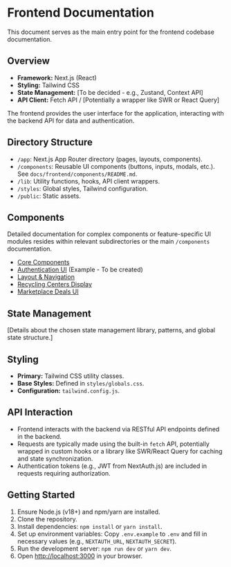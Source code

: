 # Frontend Documentation

This document serves as the main entry point for the frontend codebase documentation.

## Overview

*   **Framework:** Next.js (React)
*   **Styling:** Tailwind CSS
*   **State Management:** [To be decided - e.g., Zustand, Context API]
*   **API Client:** Fetch API / [Potentially a wrapper like SWR or React Query]

The frontend provides the user interface for the application, interacting with the backend API for data and authentication.

## Directory Structure

*   `/app`: Next.js App Router directory (pages, layouts, components).
*   `/components`: Reusable UI components (buttons, inputs, modals, etc.). See `docs/frontend/components/README.md`.
*   `/lib`: Utility functions, hooks, API client wrappers.
*   `/styles`: Global styles, Tailwind configuration.
*   `/public`: Static assets.

## Components

Detailed documentation for complex components or feature-specific UI modules resides within relevant subdirectories or the main `/components` documentation.

*   [Core Components](./components/README.md)
*   [Authentication UI](./auth/README.md) (Example - To be created)
*   [Layout & Navigation](./layout/README.md)
*   [Recycling Centers Display](./recycling-centers/README.md)
*   [Marketplace Deals UI](./marketplace-deals.md)

## State Management

[Details about the chosen state management library, patterns, and global state structure.]

## Styling

*   **Primary:** Tailwind CSS utility classes.
*   **Base Styles:** Defined in `styles/globals.css`.
*   **Configuration:** `tailwind.config.js`.

## API Interaction

*   Frontend interacts with the backend via RESTful API endpoints defined in the backend.
*   Requests are typically made using the built-in `fetch` API, potentially wrapped in custom hooks or a library like SWR/React Query for caching and state synchronization.
*   Authentication tokens (e.g., JWT from NextAuth.js) are included in requests requiring authorization.

## Getting Started

1.  Ensure Node.js (v18+) and npm/yarn are installed.
2.  Clone the repository.
3.  Install dependencies: `npm install` or `yarn install`.
4.  Set up environment variables: Copy `.env.example` to `.env` and fill in necessary values (e.g., `NEXTAUTH_URL`, `NEXTAUTH_SECRET`).
5.  Run the development server: `npm run dev` or `yarn dev`.
6.  Open [http://localhost:3000](http://localhost:3000) in your browser. 